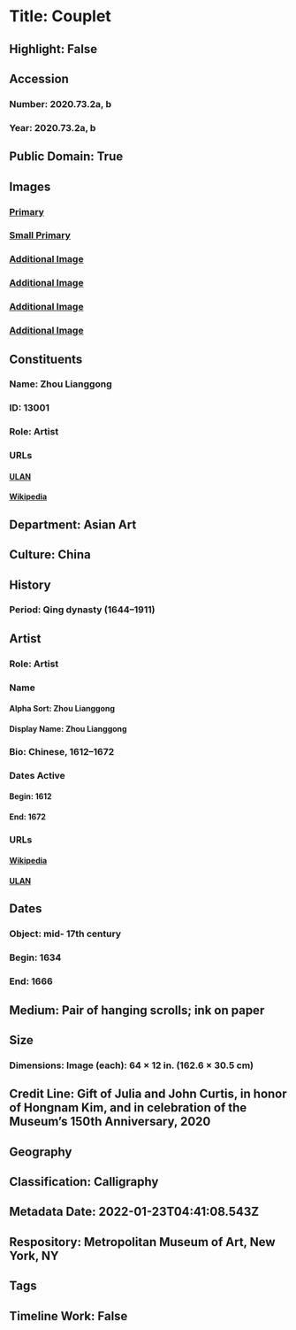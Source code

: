 # Title: Couplet
## Highlight: False
## Accession
### Number: 2020.73.2a, b
### Year: 2020.73.2a, b
## Public Domain: True
## Images
### [Primary](https://images.metmuseum.org/CRDImages/as/original/DP-19472-001.jpg)
### [Small Primary](https://images.metmuseum.org/CRDImages/as/web-large/DP-19472-001.jpg)
### [Additional Image](https://images.metmuseum.org/CRDImages/as/original/DP-19472-003.jpg)
### [Additional Image](https://images.metmuseum.org/CRDImages/as/original/DP-19472-005.jpg)
### [Additional Image](https://images.metmuseum.org/CRDImages/as/original/DP-19472-002.jpg)
### [Additional Image](https://images.metmuseum.org/CRDImages/as/original/DP-19472-004.jpg)
## Constituents
### Name: Zhou Lianggong
### ID: 13001
### Role: Artist
### URLs
#### [ULAN](http://vocab.getty.edu/page/ulan/500125738)
#### [Wikipedia](https://www.wikidata.org/wiki/Q1017028)
## Department: Asian Art
## Culture: China
## History
### Period: Qing dynasty (1644–1911)
## Artist
### Role: Artist
### Name
#### Alpha Sort: Zhou Lianggong
#### Display Name: Zhou Lianggong
### Bio: Chinese, 1612–1672
### Dates Active
#### Begin: 1612
#### End: 1672
### URLs
#### [Wikipedia](https://www.wikidata.org/wiki/Q1017028)
#### [ULAN](http://vocab.getty.edu/page/ulan/500125738)
## Dates
### Object: mid- 17th century
### Begin: 1634
### End: 1666
## Medium: Pair of hanging scrolls; ink on paper
## Size
### Dimensions: Image (each): 64 × 12 in. (162.6 × 30.5 cm)
## Credit Line: Gift of Julia and John Curtis, in honor of Hongnam Kim, and in celebration of the Museum’s 150th Anniversary, 2020
## Geography
## Classification: Calligraphy
## Metadata Date: 2022-01-23T04:41:08.543Z
## Respository: Metropolitan Museum of Art, New York, NY
## Tags
## Timeline Work: False